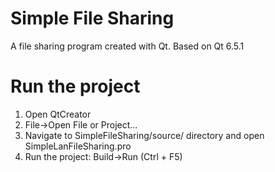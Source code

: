 # Simple File Sharing

A file sharing program created with Qt. Based on Qt 6.5.1

# Run the project
 1. Open QtCreator
 2. File->Open File or Project...
 3. Navigate to SimpleFileSharing/source/ directory and open SimpleLanFileSharing.pro
 4. Run the project: Build->Run (Ctrl + F5)
